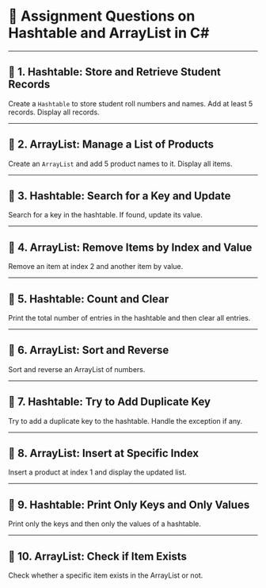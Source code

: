 # 📝 Assignment Questions on Hashtable and ArrayList in C#

---

## 🔸 1. Hashtable: Store and Retrieve Student Records

Create a `Hashtable` to store student roll numbers and names. Add at least 5 records. Display all records.

---

## 🔸 2. ArrayList: Manage a List of Products

Create an `ArrayList` and add 5 product names to it. Display all items.

---

## 🔸 3. Hashtable: Search for a Key and Update

Search for a key in the hashtable. If found, update its value.

---

## 🔸 4. ArrayList: Remove Items by Index and Value

Remove an item at index 2 and another item by value.

---

## 🔸 5. Hashtable: Count and Clear

Print the total number of entries in the hashtable and then clear all entries.

---

## 🔸 6. ArrayList: Sort and Reverse

Sort and reverse an ArrayList of numbers.

---

## 🔸 7. Hashtable: Try to Add Duplicate Key

Try to add a duplicate key to the hashtable. Handle the exception if any.

---

## 🔸 8. ArrayList: Insert at Specific Index

Insert a product at index 1 and display the updated list.

---

## 🔸 9. Hashtable: Print Only Keys and Only Values

Print only the keys and then only the values of a hashtable.

---

## 🔸 10. ArrayList: Check if Item Exists

Check whether a specific item exists in the ArrayList or not.